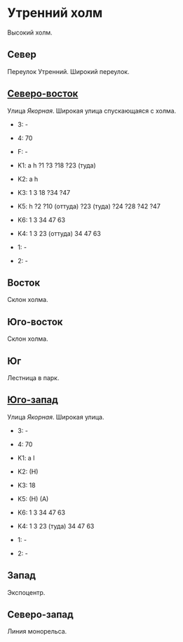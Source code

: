 # Утренний холм

Высокий холм.

## Север

Переулок Утренний.
Широкий переулок.

## [Северо-восток](./11520020.md)

Улица *Якорная*.
Широкая улица спускающаяся с холма.

* 3:    -
* 4:    70
* F:    -
* K1:   a   h
        ?1  ?3  ?18 ?23 (туда)
* K2:   a   h
* K3:   1   3   18  ?34 ?47
* K5:   h
        ?2  ?10 (оттуда)    ?23 (туда)  ?24 ?28 ?42 ?47

* K6:   1   3   34  47  63
* K4:   1   3   23 (оттуда) 34  47  63
* 1:    -
* 2:    -

## Восток

Склон холма.

## Юго-восток

Склон холма.

## Юг

Лестница в парк.

## [Юго-запад](./500125.md)

Улица *Якорная*.
Широкая улица.

* 3:    -
* 4:    70
* K1:   a l
* K2:   (H)
* K3:   18
* K5:   (H) (A)

* K6:   1   3   34  47  63
* K4:   1   3   23 (туда)   34  47  63
* 1:    -
* 2:    -

## Запад

Экспоцентр.

## Северо-запад

Линия монорельса.
